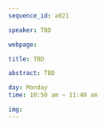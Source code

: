 ```yaml
---
sequence_id: a021

speaker: TBD

webpage: 

title: TBD

abstract: TBD

day: Monday
time: 10:50 am ~ 11:40 am

img: 
---
```


